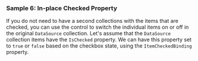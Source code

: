 ### Sample 6: In-place Checked Property

If you do not need to have a second collections with the items that are checked, you can use the control to switch the individual items on or off in the original `DataSource` collection. Let's assume that the `DataSource` collection items have the `IsChecked` property. We can have this property set to `true` or `false` based on the checkbox state, using the `ItemCheckedBinding` property.
